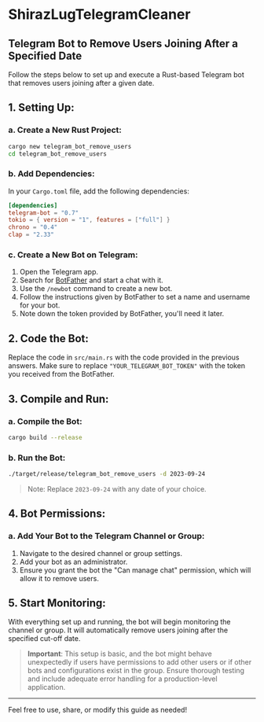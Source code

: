 # ShirazLugTelegramCleaner


## Telegram Bot to Remove Users Joining After a Specified Date

Follow the steps below to set up and execute a Rust-based Telegram bot that removes users joining after a given date.

## 1. Setting Up:

### a. Create a New Rust Project:

```bash
cargo new telegram_bot_remove_users
cd telegram_bot_remove_users
```

### b. Add Dependencies:

In your `Cargo.toml` file, add the following dependencies:

```toml
[dependencies]
telegram-bot = "0.7"
tokio = { version = "1", features = ["full"] }
chrono = "0.4"
clap = "2.33"
```

### c. Create a New Bot on Telegram:

1. Open the Telegram app.
2. Search for [BotFather](https://core.telegram.org/bots#botfather) and start a chat with it.
3. Use the `/newbot` command to create a new bot.
4. Follow the instructions given by BotFather to set a name and username for your bot.
5. Note down the token provided by BotFather, you'll need it later.

## 2. Code the Bot:

Replace the code in `src/main.rs` with the code provided in the previous answers. Make sure to replace `"YOUR_TELEGRAM_BOT_TOKEN"` with the token you received from the BotFather.

## 3. Compile and Run:

### a. Compile the Bot:

```bash
cargo build --release
```

### b. Run the Bot:

```bash
./target/release/telegram_bot_remove_users -d 2023-09-24
```

> Note: Replace `2023-09-24` with any date of your choice.

## 4. Bot Permissions:

### a. Add Your Bot to the Telegram Channel or Group:

1. Navigate to the desired channel or group settings.
2. Add your bot as an administrator.
3. Ensure you grant the bot the "Can manage chat" permission, which will allow it to remove users.

## 5. Start Monitoring:

With everything set up and running, the bot will begin monitoring the channel or group. It will automatically remove users joining after the specified cut-off date.

> **Important**: This setup is basic, and the bot might behave unexpectedly if users have permissions to add other users or if other bots and configurations exist in the group. Ensure thorough testing and include adequate error handling for a production-level application.

---

Feel free to use, share, or modify this guide as needed!
